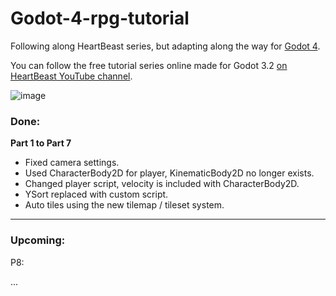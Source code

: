 # Godot-4-rpg-tutorial

Following along HeartBeast series, but adapting along the way for [Godot 4](https://godotengine.org/).

You can follow the free tutorial series online made for Godot 3.2 [on HeartBeast YouTube channel](https://www.youtube.com/watch?v=mAbG8Oi-SvQ&list=PL9FzW-m48fn2SlrW0KoLT4n5egNdX-W9a).


![image](https://user-images.githubusercontent.com/11405075/222934415-7ead9db8-9884-4008-8e2c-60c5115b05dd.png)

### Done:

**Part 1 to Part 7**

- Fixed camera settings.
- Used CharacterBody2D for player, KinematicBody2D no longer exists.
- Changed player script, velocity is included with CharacterBody2D.
- YSort replaced with custom script.
- Auto tiles using the new tilemap / tileset system.

--- 

### Upcoming:

P8:

...

